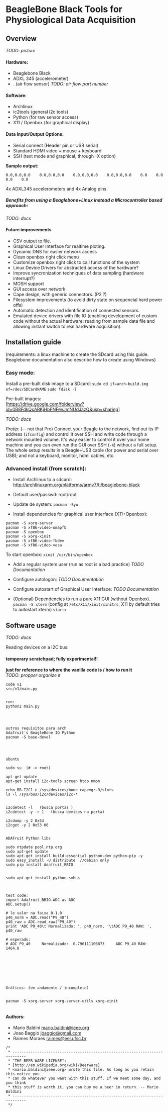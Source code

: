 
BeagleBone Black Tools for Physiological Data Acquisition
============================




Overview 
---------------

_TODO: picture_



#### Hardware:  
- Beaglebone Black
- ADXL 345 (accelerometer)
- . (air flow sensor) _TODO: air flow part number_


#### Software:   
- Archlinux
- ic2tools (general i2c tools)
- Python (for raw sensor access)
- X11 / Openbox (for graphical display)


#### Data Input/Output Options:  
- Serial connect (Header pin or USB serial)
- Standard HDMI video + mouse + keyboard
- SSH (text mode and graphical, through -X option)


**Sample output:**
```
0.0,0.0,0.0    0.0,0.0,0.0    0.0,0.0,0.0    0.0,0.0,0.0    0.0    0.0    0.0    0.0
```
4x ADXL345 accelerometers and 4x Analog pins. 




##### Benefits from using a Beaglebone+Linux instead a Microcontroller based approach:

_TODO: docs_





#### Future improvements 
- CSV output to file.
- Graphical User Interface for realtime ploting.
- Dynamic DNS for easier network access
- Clean openbox right click menu
- Customize openbox right click to call functions of the system
- Linux Device Drivers for abstracted access of the hardware?
- Improve syncronization techniques of data sampling (hardware interrupt?)
- MOSH support
- GUI access over network
- Cape design, with generic connectors. (P2 ?)
- Filesystem improvements (to avoid dirty state on sequencial hard power offs)
- Automatic detection and identification of connected sensors.
- Emulated device drivers with file IO (enabling development of custom code without the actual hardware; reading from sample data file and allowing instant switch to real hardware acquisition).


Installation guide
-------------------------



(requirements: a linux machine to create the SDcard using this guide. Beaglebone documentation also describe how to create using Windows)

### Easy mode: 
Install a pre-built disk image to a SDcard: 
`sudo dd if=arch-build.img of=/dev/SDCardNAME`
`sudo fdisk -l `

Pre-built images:  
[https://drive.google.com/folderview?id=0B8FdkQxARKjHbFNFeVJmNUdJazQ&usp=sharing]

_TODO: docs_




*Protip:* (-- not that Pro)
Connect your Beagle to the network, find out its IP address (`ifconfig`) and control it over SSH and write code through a network mounted volume. It's way easier to control it over your home machine and you can even run the GUI over SSH (`-X`) without a full setup. 
The whole setup results in a Beagle+USB cable (for power and serial over USB); and not a keyboard, monitor, hdmi cables, etc. 


### Advanced install (from scratch): ###


- Install Archlinux to a sdcard: 
http://archlinuxarm.org/platforms/armv7/ti/beaglebone-black

- Default user/passwd: root/root

- Update de system: 
`pacman -Syu` 

- Install dependencies for graphical user interface (X11+Openbox): 
```
pacman -S xorg-server
pacman -S xf86-video-omapfb
pacman -S openbox
pacman -S xorg-xinit
pacman -S xf86-video-fbdev
pacman -S xf86-video-vesa
```
To start openbox:
`xinit /usr/bin/openbox`


- Add a regular system user (run as root is a bad practice)
_TODO Documentation_

- Configure autologon: 
_TODO Documentation_

- Configure autostart of Graphical User Interface: 
_TODO Documentation_


- (Optional) Dependencies to run a pure X11 GUI (without Openbox).
`pacman -S xterm`
(config at `/etc/X11/xinit/xinitrc`; X11 by default tries to autostart xterm)
`startx`






Software usage 
-------------------------


_TODO: docs_

Reading devices on a I2C bus:






#### temporary scratchpad; fully experimental!! ####
**just for reference to where the vanilla code is / how to run it**  
_TODO: propper organize it_

```
code v1
src/v1/main.py


run:
python2 main.py




outros requisitos para arch
Adafruit's BeagleBone IO Python
pacman -S base-devel




ubuntu

sudo su  (# -> root)

apt-get update
apt-get install i2c-tools screen htop nmon

echo BB-I2C1 > /sys/devices/bone_capemgr.9/slots
ls -l /sys/bus/i2c/devices/i2c-*


i2cdetect -l   (busca portas )
i2cdetect -y -r 1   (busca devices na porta)

i2cdump -y 2 0x53
i2cget -y 2 0x53 00


ADAFruit Python libs

sudo ntpdate pool.ntp.org
sudo apt-get update
sudo apt-get install build-essential python-dev python-pip -y
sudo easy_install -U distribute  //debian only
sudo pip install Adafruit_BBIO


sudo apt-get install python-smbus



test code:
import Adafruit_BBIO.ADC as ADC
ADC.setup()

# le valor na faixa 0-1.0
p40_norm = ADC.read("P9_40")
p40_raw = ADC.read_raw("P9_40")
print 'ADC P9_40\t Normalizado: ', p40_norm, '\tADC P9_40 RAW: ', p40_raw

# esperado:
# ADC P9_40     Normalizado:  0.796111106873     ADC P9_40 RAW:  1464.0








Gráficos: (em andamento / incompleto)


pacman -S xorg-server xorg-server-utils xorg-xinit


```







#### Authors: 
- Mario Baldini 	<mario.baldini@ieee.org>
- Joao Baggio 		<jbaggio@gmail.com>
- Raimes Moraes 	<raimes@eel.ufsc.br>




```
/*
 * ----------------------------------------------------------------------------
 * "THE BEER-WARE LICENSE": 
 * [http://en.wikipedia.org/wiki/Beerware]
 * <mario.baldini@ieee.org> wrote this file. As long as you retain this notice you
 * can do whatever you want with this stuff. If we meet some day, and you think
 * this stuff is worth it, you can buy me a beer in return. -- Mario Baldini
 * ----------------------------------------------------------------------------
 */
 ```